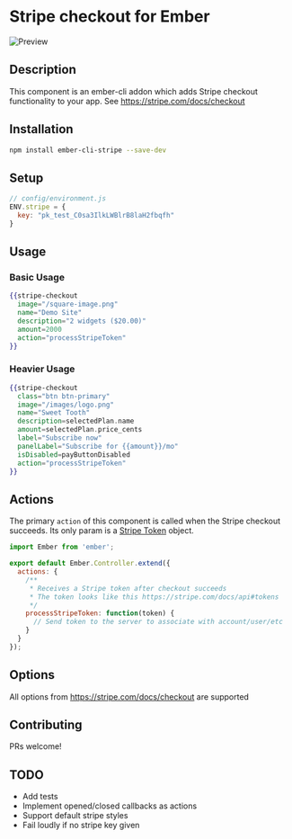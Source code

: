 # Stripe checkout for Ember

![Preview](https://www.sweettoothrewards.com/wp-content/uploads/stripe-checkout.png)

## Description
This component is an ember-cli addon which adds Stripe checkout functionality to your app. See https://stripe.com/docs/checkout

## Installation
```sh
npm install ember-cli-stripe --save-dev
```

## Setup
```javascript
// config/environment.js
ENV.stripe = {
  key: "pk_test_C0sa3IlkLWBlrB8laH2fbqfh"
}
```

## Usage

### Basic Usage
```handlebars
{{stripe-checkout
  image="/square-image.png"
  name="Demo Site"
  description="2 widgets ($20.00)"
  amount=2000
  action="processStripeToken"
}}
```

### Heavier Usage
```handlebars
{{stripe-checkout
  class="btn btn-primary"
  image="/images/logo.png"
  name="Sweet Tooth"
  description=selectedPlan.name
  amount=selectedPlan.price_cents
  label="Subscribe now" 
  panelLabel="Subscribe for {{amount}}/mo"
  isDisabled=payButtonDisabled
  action="processStripeToken"
}}
```

## Actions

The primary `action` of this component is called when the Stripe checkout succeeds. Its only param is a [Stripe Token](https://stripe.com/docs/api#tokens) object.

```javascript
import Ember from 'ember';

export default Ember.Controller.extend({
  actions: {
    /**
     * Receives a Stripe token after checkout succeeds
     * The token looks like this https://stripe.com/docs/api#tokens
     */
    processStripeToken: function(token) {
      // Send token to the server to associate with account/user/etc
    }
  }
});
```

## Options
All options from https://stripe.com/docs/checkout are supported

## Contributing
PRs welcome!

## TODO
* Add tests
* Implement opened/closed callbacks as actions
* Support default stripe styles
* Fail loudly if no stripe key given
